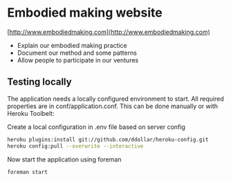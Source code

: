 Embodied making website
=======================
[http://www.embodiedmaking.com](http://www.embodiedmaking.com)

* Explain our embodied making practice
* Document our method and some patterns
* Allow people to participate in our ventures


Testing locally
---------------
The application needs a locally configured environment to start. All required properties are in conf/application.conf. This can be done manually or with Heroku Toolbelt:

Create a local configuration in .env file based on server config

```bash
heroku plugins:install git://github.com/ddollar/heroku-config.git
heroku config:pull --overwrite --interactive
```

Now start the application using foreman

```bash
foreman start
```

